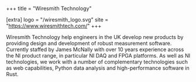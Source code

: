 +++
title = "Wiresmith Technology"

[extra]
logo = "/wiresmith_logo.svg"
site = "https://www.wiresmithtech.com/"
+++

Wiresmith Technology help engineers in the UK develop new products by providing design and development of robust measurement software. Currently staffed by James McNally with over 10 years experience across the NI product range, in particular NI DAQ and FPGA platforms. As well as NI technologies, we work with a number of complementary technologies such as web capabilities, Python data analysis and high-performance software in Rust.